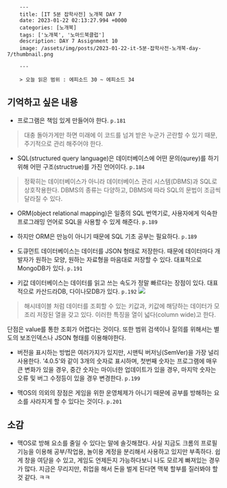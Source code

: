 

        ---
        title: [IT 5분 잡학사전] 노개북 DAY 7
        date: 2023-01-22 02:13:27.994 +0000
        categories: [노개북]
        tags: ['노개북', '노마드북클럽']
        description: DAY 7 Assignment 10
        image: /assets/img/posts/2023-01-22-it-5분-잡학사전-노개북-day-7/thumbnail.png
        
        ---

        > 오늘 읽은 범위 : 에피소드 30 ~ 에피소드 34

## 기억하고 싶은 내용

- 프로그램은 책임 있게 만들어야 한다. `p.181`
> 대충 돌아가게만 하면 미래에 이 코드를 넘겨 받은 누군가 곤란할 수 있기 때문, 주기적으로 관리 해주어야 한다.

- SQL(structured query language)은 데이터베이스에 어떤 문의(qurey)를 하기 위해 어떤 구조(structrue)를 가진 언어이다. `p.184`
> 정확히는 데이터베이스가 아니라 데이터베이스 관리 시스템(DBMS)과 SQL로 상호작용한다.
DBMS의 종류는 다양하고, DBMS에 따라 SQL의 문법이 조금씩 달라질 수 있다.

- ORM(object relational mapping)은 일종의 SQL 번역기로, 사용자에게 익숙한 프로그래밍 언어로 SQL을 사용할 수 있게 해준다. `p.189`

- 하지만 ORM은 만능이 아니기 때문에 SQL 기초 공부는 필요하다. `p.189`

- 도큐먼트 데이터베이스는 데이터를 JSON 형태로 저장한다. 때문에 데이터마다 개발자가 원하는 모양, 원하는 자료형을 마음대로 저장할 수 있다. 대표적으로 MongoDB가 있다. `p.191`

- 키값 데이터베이스는 데이터를 읽고 쓰는 속도가 정말 빠르다는 장점이 있다. 대표적으로 카산드라DB, 다이나모DB가 있다. `p.192`
![](/assets/img/posts/2023-01-22-it-5분-잡학사전-노개북-day-7/img0.png)
> 해시테이블 처럼 데이터를 조회할 수 있는 키값과, 키값에 해당하는 데이터가 모조리 저장된 열을 갖고 있다. 이러한 특징을 열이 넓다(column wide)고 한다.
>
단점은 value를 통한 조회가 어렵다는 것이다. 또한 범위 검색이나 질의를 위해서는 별도의 보조인덱스나 JSON 형태를 이용해야한다.

- 버전을 표시하는 방법은 여러가지가 있지만, 시맨틱 버저닝(SemVer)을 가장 널리 사용한다. '4.0.5'와 같이 3개의 숫자로 표시하며, 첫번째 숫자는 프로그램에 매우 큰 변화가 있을 경우, 중간 숫자는 마이너한 업데이트가 있을 경우, 마지막 숫자는 오류 및 버그 수정등이 있을 경우 변경한다. `p.199`

- 맥OS의 의외의 장점은 게임을 위한 운영체제가 아니기 때문에 공부를 방해하는 요소를 사라지게 할 수 있다는 것이다. `p.201`

## 소감

- 맥OS로 방해 요소를 줄일 수 있다는 말에 솔깃해졌다. 
사실 지금도 크롬의 프로필 기능을 이용해 공부/작업용, 놀이용 계정을 분리해서 사용하고 있지만 부족하다.
쉽게 창을 여닫을 수 있고, 게임도 언제든지 가능하다보니 나도 모르게 빠져있는 경우가 많다.
지금은 무리지만, 취업을 해서 돈을 벌게 된다면 맥북 할부를 질러봐야 할 것 같다. ㅋㅋ

        